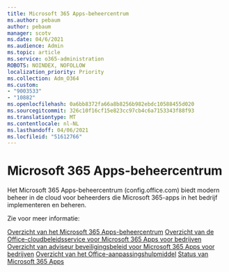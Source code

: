 ```yaml
---
title: Microsoft 365 Apps-beheercentrum
ms.author: pebaum
author: pebaum
manager: scotv
ms.date: 04/6/2021
ms.audience: Admin
ms.topic: article
ms.service: o365-administration
ROBOTS: NOINDEX, NOFOLLOW
localization_priority: Priority
ms.collection: Adm_O364
ms.custom:
- "9003533"
- "10882"
ms.openlocfilehash: 0a6bb8372fa66a8b8256b982ebdc10588455d020
ms.sourcegitcommit: 326c10f16cf15e823cc97cb4c6a7153343f88f93
ms.translationtype: MT
ms.contentlocale: nl-NL
ms.lasthandoff: 04/06/2021
ms.locfileid: "51612766"
---
```

# <a name="microsoft-365-apps-admin-center"></a>Microsoft 365 Apps-beheercentrum

Het Microsoft 365 Apps-beheercentrum (config.office.com) biedt modern beheer in de cloud voor beheerders die Microsoft 365-apps in het bedrijf implementeren en beheren. 

Zie voor meer informatie:

[Overzicht van het Microsoft 365 Apps-beheercentrum](https://docs.microsoft.com/deployoffice/admincenter/overview) 
 [Overzicht van de Office-cloudbeleidsservice voor Microsoft 365 Apps voor bedrijven](https://docs.microsoft.com/deployoffice/overview-office-cloud-policy-service) 
 [Overzicht van adviseur beveiligingsbeleid voor Microsoft 365 Apps voor bedrijven](https://docs.microsoft.com/deployoffice/overview-of-security-policy-advisor) 
 [Overzicht van het Office-aanpassingshulpmiddel](https://docs.microsoft.com/deployoffice/overview-of-the-office-customization-tool-for-click-to-run) 
 [Status van Microsoft 365 Apps](https://docs.microsoft.com/deployoffice/admincenter/microsoft-365-apps-health)